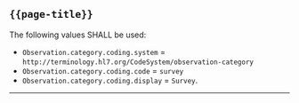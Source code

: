 ## `{{page-title}}`

The following values SHALL be used:
- `Observation.category.coding.system` = `http://terminology.hl7.org/CodeSystem/observation-category`
- `Observation.category.coding.code` = `survey`
- `Observation.category.coding.display` = `Survey`.

---